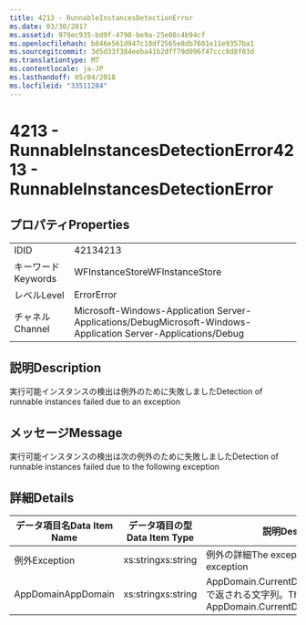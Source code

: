 ```yaml
---
title: 4213 - RunnableInstancesDetectionError
ms.date: 03/30/2017
ms.assetid: 979ec935-bd9f-4798-be9a-25e08c4b94cf
ms.openlocfilehash: b846e561d947c10df2565e8db7601e11e9357ba1
ms.sourcegitcommit: 3d5d33f384eeba41b2dff79d096f47ccc8d8f03d
ms.translationtype: MT
ms.contentlocale: ja-JP
ms.lasthandoff: 05/04/2018
ms.locfileid: "33511284"
---
```

# <a name="4213---runnableinstancesdetectionerror"></a><span data-ttu-id="0166c-102">4213 - RunnableInstancesDetectionError</span><span class="sxs-lookup"><span data-stu-id="0166c-102">4213 - RunnableInstancesDetectionError</span></span>
## <a name="properties"></a><span data-ttu-id="0166c-103">プロパティ</span><span class="sxs-lookup"><span data-stu-id="0166c-103">Properties</span></span>  
  
|||  
|-|-|  
|<span data-ttu-id="0166c-104">ID</span><span class="sxs-lookup"><span data-stu-id="0166c-104">ID</span></span>|<span data-ttu-id="0166c-105">4213</span><span class="sxs-lookup"><span data-stu-id="0166c-105">4213</span></span>|  
|<span data-ttu-id="0166c-106">キーワード</span><span class="sxs-lookup"><span data-stu-id="0166c-106">Keywords</span></span>|<span data-ttu-id="0166c-107">WFInstanceStore</span><span class="sxs-lookup"><span data-stu-id="0166c-107">WFInstanceStore</span></span>|  
|<span data-ttu-id="0166c-108">レベル</span><span class="sxs-lookup"><span data-stu-id="0166c-108">Level</span></span>|<span data-ttu-id="0166c-109">Error</span><span class="sxs-lookup"><span data-stu-id="0166c-109">Error</span></span>|  
|<span data-ttu-id="0166c-110">チャネル</span><span class="sxs-lookup"><span data-stu-id="0166c-110">Channel</span></span>|<span data-ttu-id="0166c-111">Microsoft-Windows-Application Server-Applications/Debug</span><span class="sxs-lookup"><span data-stu-id="0166c-111">Microsoft-Windows-Application Server-Applications/Debug</span></span>|  
  
## <a name="description"></a><span data-ttu-id="0166c-112">説明</span><span class="sxs-lookup"><span data-stu-id="0166c-112">Description</span></span>  
 <span data-ttu-id="0166c-113">実行可能インスタンスの検出は例外のために失敗しました</span><span class="sxs-lookup"><span data-stu-id="0166c-113">Detection of runnable instances failed due to an exception</span></span>  
  
## <a name="message"></a><span data-ttu-id="0166c-114">メッセージ</span><span class="sxs-lookup"><span data-stu-id="0166c-114">Message</span></span>  
 <span data-ttu-id="0166c-115">実行可能インスタンスの検出は次の例外のために失敗しました</span><span class="sxs-lookup"><span data-stu-id="0166c-115">Detection of runnable instances failed due to the following exception</span></span>  
  
## <a name="details"></a><span data-ttu-id="0166c-116">詳細</span><span class="sxs-lookup"><span data-stu-id="0166c-116">Details</span></span>  
  
|<span data-ttu-id="0166c-117">データ項目名</span><span class="sxs-lookup"><span data-stu-id="0166c-117">Data Item Name</span></span>|<span data-ttu-id="0166c-118">データ項目の型</span><span class="sxs-lookup"><span data-stu-id="0166c-118">Data Item Type</span></span>|<span data-ttu-id="0166c-119">説明</span><span class="sxs-lookup"><span data-stu-id="0166c-119">Description</span></span>|  
|--------------------|--------------------|-----------------|  
|<span data-ttu-id="0166c-120">例外</span><span class="sxs-lookup"><span data-stu-id="0166c-120">Exception</span></span>|<span data-ttu-id="0166c-121">xs:string</span><span class="sxs-lookup"><span data-stu-id="0166c-121">xs:string</span></span>|<span data-ttu-id="0166c-122">例外の詳細</span><span class="sxs-lookup"><span data-stu-id="0166c-122">The exception details for the exception</span></span>|  
|<span data-ttu-id="0166c-123">AppDomain</span><span class="sxs-lookup"><span data-stu-id="0166c-123">AppDomain</span></span>|<span data-ttu-id="0166c-124">xs:string</span><span class="sxs-lookup"><span data-stu-id="0166c-124">xs:string</span></span>|<span data-ttu-id="0166c-125">AppDomain.CurrentDomain.FriendlyName で返される文字列。</span><span class="sxs-lookup"><span data-stu-id="0166c-125">The string returned by AppDomain.CurrentDomain.FriendlyName.</span></span>|
